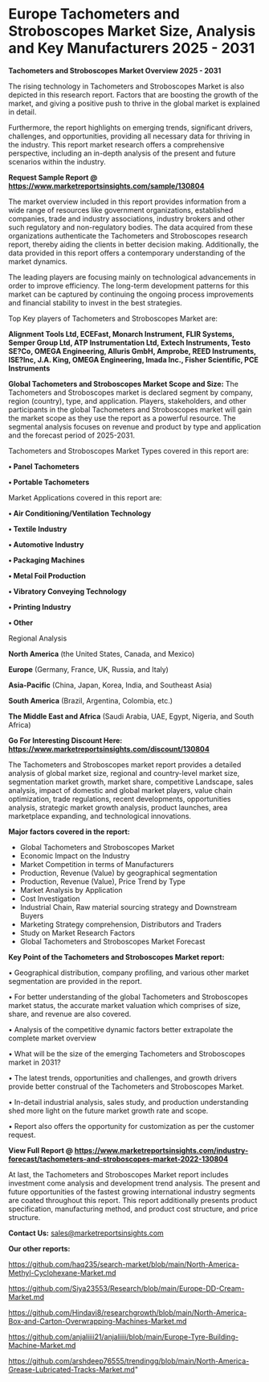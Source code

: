# Europe Tachometers and Stroboscopes Market Size, Analysis and Key Manufacturers 2025 - 2031

<Strong> Tachometers and Stroboscopes Market Overview 2025 - 2031</strong>

The rising technology in Tachometers and Stroboscopes Market is also depicted in this research report. Factors that are boosting the growth of the market, and giving a positive push to thrive in the global market is explained in detail.

Furthermore, the report highlights on emerging trends, significant drivers, challenges, and opportunities, providing all necessary data for thriving in the industry. This report market research offers a comprehensive perspective, including an in-depth analysis of the present and future scenarios within the industry.

<strong>Request Sample Report @ <a href=https://www.marketreportsinsights.com/sample/130804>https://www.marketreportsinsights.com/sample/130804</a></strong>

The market overview included in this report provides information from a wide range of resources like government organizations, established companies, trade and industry associations, industry brokers and other such regulatory and non-regulatory bodies. The data acquired from these organizations authenticate the Tachometers and Stroboscopes research report, thereby aiding the clients in better decision making. Additionally, the data provided in this report offers a contemporary understanding of the market dynamics.

The leading players are focusing mainly on technological advancements in order to improve efficiency. The long-term development patterns for this market can be captured by continuing the ongoing process improvements and financial stability to invest in the best strategies.

Top Key players of Tachometers and Stroboscopes Market are:

<strong>Alignment Tools Ltd, ECEFast, Monarch Instrument, FLIR Systems, Semper Group Ltd, ATP Instrumentation Ltd, Extech Instruments, Testo SE?Co, OMEGA Engineering, Alluris GmbH, Amprobe, REED Instruments, ISE?Inc, J.A. King, OMEGA Engineering, Imada Inc., Fisher Scientific, PCE Instruments</strong>

<strong><b>Global Tachometers and Stroboscopes Market Scope and Size:</b></strong>
The Tachometers and Stroboscopes market is declared segment by company, region (country), type, and application. Players, stakeholders, and other participants in the global Tachometers and Stroboscopes market will gain the market scope as they use the report as a powerful resource. The segmental analysis focuses on revenue and product by type and application and the forecast period of 2025-2031.

Tachometers and Stroboscopes Market Types covered in this report are:

<strong>• Panel Tachometers

• Portable Tachometers</strong>

Market Applications covered in this report are:

<strong>• Air Conditioning/Ventilation Technology

• Textile Industry

• Automotive Industry

• Packaging Machines

• Metal Foil Production

• Vibratory Conveying Technology

• Printing Industry

• Other</strong> 

Regional Analysis

<strong>North America</strong> (the United States, Canada, and Mexico)

<strong>Europe</strong> (Germany, France, UK, Russia, and Italy)

<strong>Asia-Pacific</strong> (China, Japan, Korea, India, and Southeast Asia)

<strong>South America</strong> (Brazil, Argentina, Colombia, etc.)

<strong>The Middle East and Africa</strong> (Saudi Arabia, UAE, Egypt, Nigeria, and South Africa)

<strong>Go For Interesting Discount Here: <a href=https://www.marketreportsinsights.com/discount/130804>https://www.marketreportsinsights.com/discount/130804</a></strong>

The Tachometers and Stroboscopes market report provides a detailed analysis of global market size, regional and country-level market size, segmentation market growth, market share, competitive Landscape, sales analysis, impact of domestic and global market players, value chain optimization, trade regulations, recent developments, opportunities analysis, strategic market growth analysis, product launches, area marketplace expanding, and technological innovations.

<strong><b>Major factors covered in the report:</b></strong>
<ul>
  <li>Global Tachometers and Stroboscopes Market </li>
  <li>Economic Impact on the Industry</li>
  <li>Market Competition in terms of Manufacturers</li>
  <li>Production, Revenue (Value) by geographical segmentation</li>
  <li>Production, Revenue (Value), Price Trend by Type</li>
  <li>Market Analysis by Application</li>
  <li>Cost Investigation</li>
  <li>Industrial Chain, Raw material sourcing strategy and Downstream Buyers</li>
  <li>Marketing Strategy comprehension, Distributors and Traders</li>
  <li>Study on Market Research Factors</li>
  <li>Global Tachometers and Stroboscopes Market Forecast</li>
</ul>

<strong><b>Key Point of the Tachometers and Stroboscopes Market report:</b></strong>

• Geographical distribution, company profiling, and various other market segmentation are provided in the report.

• For better understanding of the global Tachometers and Stroboscopes market status, the accurate market valuation which comprises of size, share, and revenue are also covered.

• Analysis of the competitive dynamic factors better extrapolate the complete market overview

• What will be the size of the emerging Tachometers and Stroboscopes market in 2031?

• The latest trends, opportunities and challenges, and growth drivers provide better construal of the Tachometers and Stroboscopes Market.

• In-detail industrial analysis, sales study, and production understanding shed more light on the future market growth rate and scope.

• Report also offers the opportunity for customization as per the customer request.

<strong><b>View Full Report @ <a href=https://www.marketreportsinsights.com/industry-forecast/tachometers-and-stroboscopes-market-2022-130804>https://www.marketreportsinsights.com/industry-forecast/tachometers-and-stroboscopes-market-2022-130804</a></b></strong>


At last, the Tachometers and Stroboscopes Market report includes investment come analysis and development trend analysis. The present and future opportunities of the fastest growing international industry segments are coated throughout this report. This report additionally presents product specification, manufacturing method, and product cost structure, and price structure.

<strong>Contact Us:</strong>
sales@marketreportsinsights.com

<strong>Our other reports:</strong>

<a href=https://github.com/haq235/search-market/blob/main/North-America-Methyl-Cyclohexane-Market.md>https://github.com/haq235/search-market/blob/main/North-America-Methyl-Cyclohexane-Market.md</a>

<a href=https://github.com/Siya23553/Research/blob/main/Europe-DD-Cream-Market.md>https://github.com/Siya23553/Research/blob/main/Europe-DD-Cream-Market.md</a>

<a href=https://github.com/Hindavi8/researchgrowth/blob/main/North-America-Box-and-Carton-Overwrapping-Machines-Market.md>https://github.com/Hindavi8/researchgrowth/blob/main/North-America-Box-and-Carton-Overwrapping-Machines-Market.md</a>

<a href=https://github.com/anjaliiii21/anjaliiii/blob/main/Europe-Tyre-Building-Machine-Market.md>https://github.com/anjaliiii21/anjaliiii/blob/main/Europe-Tyre-Building-Machine-Market.md</a>

<a href=https://github.com/arshdeep76555/trendingg/blob/main/North-America-Grease-Lubricated-Tracks-Market.md>https://github.com/arshdeep76555/trendingg/blob/main/North-America-Grease-Lubricated-Tracks-Market.md</a>"
